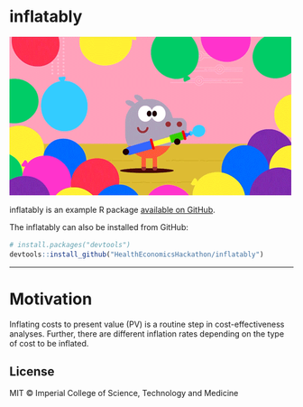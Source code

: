 
<!-- README.md is generated from README.Rmd. Please edit that file -->

# inflatably

![Alt Text](giphy.gif)

inflatably is an example R package [available on
GitHub](https://github.com/HealthEconomicsHackathon/inflatably).

The inflatably can also be installed from GitHub:

``` r
# install.packages("devtools")
devtools::install_github("HealthEconomicsHackathon/inflatably")
```

-----

# Motivation

Inflating costs to present value (PV) is a routine step in
cost-effectiveness analyses. Further, there are different inflation
rates depending on the type of cost to be inflated.

## License

MIT © Imperial College of Science, Technology and Medicine
